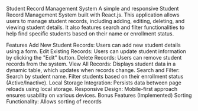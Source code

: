 Student Record Management System
A simple and responsive Student Record Management System built with React.js. This application allows users to manage student records, including adding, editing, deleting, and viewing student details. It also features search and filter functionalities to help find specific students based on their name or enrollment status.

Features
Add New Student Records: Users can add new student details using a form.
Edit Existing Records: Users can update student information by clicking the "Edit" button.
Delete Records: Users can remove student records from the system.
View All Records: Displays student data in a dynamic table, which updates when records change.
Search and Filter:
Search by student name.
Filter students based on their enrollment status (Active/Inactive).
Local Storage Integration: Persists data between page reloads using local storage.
Responsive Design: Mobile-first approach ensures usability on various devices.
Bonus Features (Implemented)
Sorting Functionality: Allows sorting of records